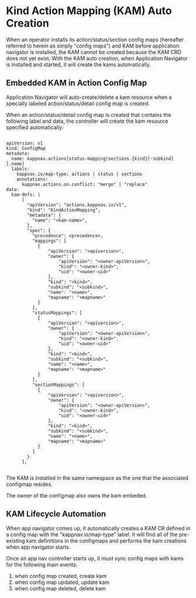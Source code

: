 # Kind Action Mapping (KAM) Auto Creation

When an operator installs its action/status/section config maps (hereafter referred to herein as simply "config maps") and KAM before application navigator is installed, the KAM cannot be created because the KAM CRD does not yet exist.  With the KAM auto creation, when Application Navigator is installed and started, it will create the kams automatically.

## Embedded KAM in Action Config Map
Application Navigator will auto-create/delete a kam resource when a specially labeled action/status/detail config map is created. 

When an action/status/detail config map is created that contains the following label and data, the controller will create the kam resource specified automatically:
```

apiVersion: v1
kind: ConfigMap
metadata: 
  name: kappnav.actions|status-mapping|sections.{kind}[-subkind][.name]
  labels: 
    kappnav.io/map-type: actions | status | sections 
    annotations: 
      kappnav.actions.on.conflict: "merge" | "replace" 
data:
  kam-defs: | 
      [
        "apiVersion": "actions.kappnav.io/v1",
        "kind": "KindActionMapping",
        "metadata": {
          "name": "<kam-name>",
        },
        "spec": {
          "precedence": <precedence>,
          "mappings": [
            {
                "apiVersion": "<apiversion>",
                "owner": {
                    "apiVersion": "<owner-apiVersion>",
                    "kind": "<owner-kind>",
                    "uid": "<owner-uid>"
                }, 
                "kind": "<kind>",
                "subkind": "<subkind>",
                "name": "<name>",
                "mapname": "<mapname>"
            }
          ],
          "statusMappings": [
            {
                "apiVersion": "<apiversion>",
                "owner": {
                    "apiVersion": "<owner-apiVersion>",
                    "kind": "<owner-kind>",
                    "uid": "<owner-uid>"
                }, 
                "kind": "<kind>",
                "subkind": "<subkind>",
                "name": "<name>",
                "mapname": "<mapname>"
            }
          ],  
          "sectionMappings": [
            {
                "apiVersion": "<apiversion>",
                "owner": {
                    "apiVersion": "<owner-apiVersion>",
                    "kind": "<owner-kind>",
                    "uid": "<owner-uid>"
                }, 
                "kind": "<kind>",
                "subkind": "<subkind>",
                "name": "<name>",
                "mapname": "<mapname>"
            }
          ]
        }
      ], 
      
```
The KAM is installed in the same namespace as the one that the associated configmap resides.

The owner of the configmap also owns the kam embeded.


## KAM Lifecycle Automation
When app navigator comes up, it automatically creates a KAM CR defined in a config map with the "kappnav.io/map-type" label.  It will find all of the pre-existing kam definitions in the configmaps and performs the kam creations when app navigator starts.

Once an app nav controller starts up, it must sync config maps with kams for the following main events:
1. when config map created, create kam
1. when config map updated, update kam
1. when config map deleted, delete kam
